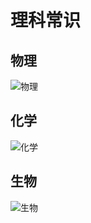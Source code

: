 # 理科常识

## 物理

![物理](https://raw.githubusercontent.com/pushmetop/civil-service-exam/master/assets/images/物理.png)

## 化学

![化学](https://raw.githubusercontent.com/pushmetop/civil-service-exam/master/assets/images/化学.png)

## 生物

![生物](https://raw.githubusercontent.com/pushmetop/civil-service-exam/master/assets/images/生物.png)